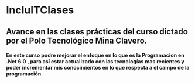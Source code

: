 # IncluITClases
## Avance en las clases prácticas del curso dictado por el Polo Tecnológico Mina Clavero.
#### En este curso podre mejorar el enfoque en lo que es la Programacion en .Net 6.0 , para así estar actualizado con las tecnologías mas recientes y poder incrementar mis conocimientos en lo que respecta a el campo de la programación.  
